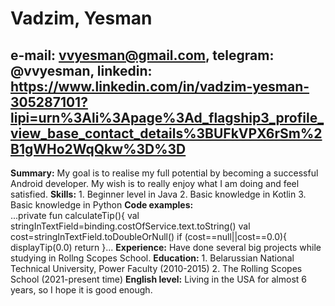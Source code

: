# Vadzim, Yesman
## e-mail: vvyesman@gmail.com, telegram: @vvyesman, linkedin: https://www.linkedin.com/in/vadzim-yesman-305287101?lipi=urn%3Ali%3Apage%3Ad_flagship3_profile_view_base_contact_details%3BUFkVPX6rSm%2B1gWHo2WqQkw%3D%3D
**Summary:** My goal is to realise my full potential by becoming a successful Android developer. My wish is to really enjoy what I am doing and feel satisfied.
**Skills:** 1. Beginner level in Java
            2. Basic knowledge in Kotlin
            3. Basic knowledge in Python
**Code examples:**    
...private fun calculateTip(){
        val stringInTextField=binding.costOfService.text.toString()
        val cost=stringInTextField.toDoubleOrNull()
        if (cost==null||cost==0.0){
            displayTip(0.0)
            return
        }...
**Experience:** Have done several big projects while studying in Rollng Scopes School.
**Education:** 1. Belarussian National Technical University, Power Faculty (2010-2015)
               2. The Rolling Scopes School (2021-present time)
**English level:** Living in the USA for almost 6 years, so I hope it is good enough.
        
